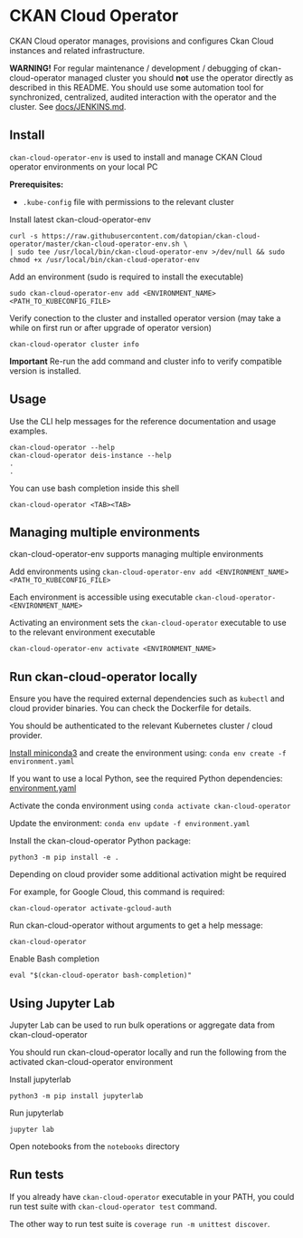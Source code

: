 # CKAN Cloud Operator

CKAN Cloud operator manages, provisions and configures Ckan Cloud instances and related infrastructure.

**WARNING!** For regular maintenance / development / debugging of ckan-cloud-operator managed cluster 
you should **not** use the operator directly as described in this README. You should use some automation
tool for synchronized, centralized, audited interaction with the operator and the cluster. See [docs/JENKINS.md](/docs/JENKINS.md).   

## Install

`ckan-cloud-operator-env` is used to install and manage CKAN Cloud operator environments on your local PC

**Prerequisites:**

* `.kube-config` file with permissions to the relevant cluster

Install latest ckan-cloud-operator-env

```
curl -s https://raw.githubusercontent.com/datopian/ckan-cloud-operator/master/ckan-cloud-operator-env.sh \
| sudo tee /usr/local/bin/ckan-cloud-operator-env >/dev/null && sudo chmod +x /usr/local/bin/ckan-cloud-operator-env
```

Add an environment (sudo is required to install the executable)

```
sudo ckan-cloud-operator-env add <ENVIRONMENT_NAME> <PATH_TO_KUBECONFIG_FILE>
```

Verify conection to the cluster and installed operator version (may take a while on first run or after upgrade of operator version)

```
ckan-cloud-operator cluster info
```

**Important** Re-run the add command and cluster info to verify compatible version is installed.

## Usage

Use the CLI help messages for the reference documentation and usage examples.

```
ckan-cloud-operator --help
ckan-cloud-operator deis-instance --help
.
.
```

You can use bash completion inside this shell

```
ckan-cloud-operator <TAB><TAB>
```


## Managing multiple environments

ckan-cloud-operator-env supports managing multiple environments

Add environments using `ckan-cloud-operator-env add <ENVIRONMENT_NAME> <PATH_TO_KUBECONFIG_FILE>`

Each environment is accessible using executable `ckan-cloud-operator-<ENVIRONMENT_NAME>`

Activating an environment sets the `ckan-cloud-operator` executable to use to the relevant environment executable

```
ckan-cloud-operator-env activate <ENVIRONMENT_NAME>
```

## Run ckan-cloud-operator locally

Ensure you have the required external dependencies such as `kubectl` and cloud provider binaries. You can check the Dockerfile for details.

You should be authenticated to the relevant Kubernetes cluster / cloud provider.

[Install miniconda3](https://conda.io/miniconda.html) and create the environment using: `conda env create -f environment.yaml`

If you want to use a local Python, see the required Python dependencies: [environment.yaml](environment.yaml)

Activate the conda environment using `conda activate ckan-cloud-operator`

Update the environment: `conda env update -f environment.yaml`

Install the ckan-cloud-operator Python package:

```
python3 -m pip install -e .
```

Depending on cloud provider some additional activation might be required

For example, for Google Cloud, this command is required:

```
ckan-cloud-operator activate-gcloud-auth
```

Run ckan-cloud-operator without arguments to get a help message:

```
ckan-cloud-operator
```

Enable Bash completion

```
eval "$(ckan-cloud-operator bash-completion)"
```

## Using Jupyter Lab

Jupyter Lab can be used to run bulk operations or aggregate data from ckan-cloud-operator

You should run ckan-cloud-operator locally and run the following from the activated ckan-cloud-operator environment

Install jupyterlab

```
python3 -m pip install jupyterlab
```

Run jupyterlab

```
jupyter lab
```

Open notebooks from the `notebooks` directory

## Run tests
If you already have `ckan-cloud-operator` executable in your PATH, you could run test suite with `ckan-cloud-operator test` command.

The other way to run test suite is `coverage run -m unittest discover`.
